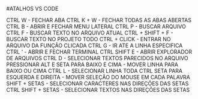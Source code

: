 #ATALHOS VS CODE

CTRL W - FECHAR ABA
CTRL K + W - FECHAR TODAS AS ABAS ABERTAS
CTRL B - ABRIR E FECHAR MENU LATERAL
CTRL P - BUSCAR ARQUIVO 
CTRL F - BUSCAR TEXTO NO ARQUIVO ATUAL
CTRL + SHIFT + F - BUSCAR TEXTO NO PROJETO TODO
CTRL + CLICK - ENTRAR NO ARQUIVO DA FUNÇÃO CLICADA
CTRL G - IR ATE A LINHA ESPECIFICA 
CTRL ‘ - ABRIR E FECHAR TERMINAL
CTRL SHIFT E - ABRIR EXPLORADOR DE ARQUIVOS
CTRL D - SELECIONAR TEXTOS PARECIDOS NO ARQUIVO 
PRESSIONAR ALT E SETA PARA BAIXO E CIMA - MOVER LINHA PARA BAIXO OU CIMA
CTRL L - SELECIONAR LINHA TODA
CTRL SETA PARA ESQUERDA E DIREITA - MOVER SELEÇÃO DO MOUSE EM CADA PALAVRA
SHIFT + SETAS - SELECIONAR CARACTERES NAS DIREÇÕES DAS SETAS
CTRL SHIFT + SETAS - SELECIONAR TEXTOS NAS DIREÇÕES DAS SETAS

